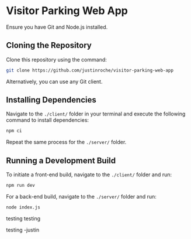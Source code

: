 # Visitor Parking Web App

Ensure you have Git and Node.js installed.

## Cloning the Repository

Clone this repository using the command:

```bash
git clone https://github.com/justinroche/visitor-parking-web-app
```

Alternatively, you can use any Git client.

## Installing Dependencies

Navigate to the `./client/` folder in your terminal and execute the following command to install dependencies:

```bash
npm ci
```

Repeat the same process for the `./server/` folder.

## Running a Development Build

To initiate a front-end build, navigate to the `./client/` folder and run:

```bash
npm run dev
```

For a back-end build, navigate to the `./server/` folder and run:

```bash
node index.js
```

testing testing

testing -justin
